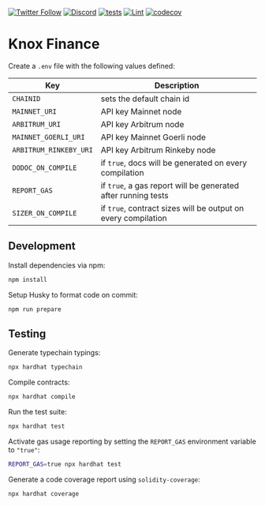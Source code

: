 [![Twitter Follow](https://img.shields.io/badge/Twitter-black?logo=twitter&logoColor=white)](https://twitter.com/knox_finance)
[![Discord](https://img.shields.io/badge/Discord-black?logo=discord&logoColor=white)](https://discord.gg/azPNJXQ4kR)
[![tests](https://github.com/KnoxFinance/knox-contracts/actions/workflows/test.yaml/badge.svg)](https://codecov.io/gh/KnoxFinance/knox-contracts)
[![Lint](https://github.com/KnoxFinance/knox-contracts/workflows/Lint/badge.svg)](https://github.com/KnoxFinance/knox-contracts/actions/workflows/lint.yaml)
[![codecov](https://codecov.io/gh/KnoxFinance/knox-contracts/branch/master/graph/badge.svg?token=ZI3OV5TSAV)](https://codecov.io/gh/KnoxFinance/knox-contracts)

# Knox Finance

Create a `.env` file with the following values defined:

| Key                    | Description                                                   |
| ---------------------- | ------------------------------------------------------------- |
| `CHAINID`              | sets the default chain id                                     |
| `MAINNET_URI`          | API key Mainnet node                                          |
| `ARBITRUM_URI`         | API key Arbitrum node                                         |
| `MAINNET_GOERLI_URI`   | API key Mainnet Goerli node                                   |
| `ARBITRUM_RINKEBY_URI` | API key Arbitrum Rinkeby node                                 |
| `DODOC_ON_COMPILE`     | if `true`, docs will be generated on every compilation        |
| `REPORT_GAS`           | if `true`, a gas report will be generated after running tests |
| `SIZER_ON_COMPILE`     | if `true`, contract sizes will be output on every compilation |

## Development

Install dependencies via npm:

```bash
npm install
```

Setup Husky to format code on commit:

```bash
npm run prepare
```

## Testing

Generate typechain typings:

```bash
npx hardhat typechain
```

Compile contracts:

```bash
npx hardhat compile
```

Run the test suite:

```bash
npx hardhat test
```

Activate gas usage reporting by setting the `REPORT_GAS` environment variable to `"true"`:

```bash
REPORT_GAS=true npx hardhat test
```

Generate a code coverage report using `solidity-coverage`:

```bash
npx hardhat coverage
```
